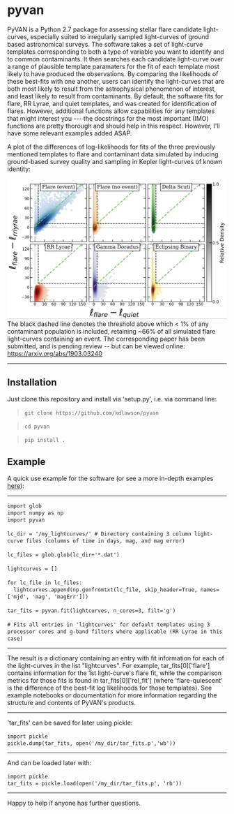 # pyvan
PyVAN is a Python 2.7 package for assessing stellar flare candidate light-curves, especially suited to irregularly sampled light-curves of ground based astronomical surveys. The software takes a set of light-curve templates corresponding to both a type of variable you want to identify and to common contaminants. It then searches each candidate light-curve over a range of plausible template paramaters for the fit of each template most likely to have produced the observations. By comparing the likelihoods of these best-fits with one another, users can identify the light-curves that are both most likely to result from the astrophysical phenomenon of interest, and least likely to result from contaminants. By default, the software fits for flare, RR Lyrae, and quiet templates, and was created for identification of flares. However, additional functions allow capabilities for any templates that might interest you --- the docstrings for the most important (IMO) functions are pretty thorough and should help in this respect. However, I'll have some relevant examples added ASAP.

A plot of the differences of log-likelihoods for fits of the three previously mentioned templates to flare and contaminant data simulated by inducing ground-based survey quality and sampling in Kepler light-curves of known identity:

![](images/sim_scatters.png)
The black dashed line denotes the threshold above which < 1% of any contaminant population is included, retaining ~66% of all simulated flare light-curves containing an event. The corresponding paper has been submitted, and is pending review --  but can be viewed online: https://arxiv.org/abs/1903.03240

--------------------------------------------------------------------
## Installation

Just clone this repository and install via 'setup.py', i.e. via command line:

> `git clone https://github.com/kdlawson/pyvan`

> `cd pyvan`

> `pip install .`

## Example

A quick use example for the software (or see a more in-depth examples [here](examples/)):

--------------------------------------------------------------------

    import glob 
    import numpy as np 
    import pyvan

    lc_dir = '/my_lightcurves/' # Directory containing 3 column light-curve files (columns of time in days, mag, and mag error)
    
    lc_files = glob.glob(lc_dir+'*.dat')
    
    lightcurves = []
    
    for lc_file in lc_files:
      lightcurves.append(np.genfromtxt(lc_file, skip_header=True, names=['mjd', 'mag', 'magErr']))

    tar_fits = pyvan.fit(lightcurves, n_cores=3, filt='g')
    
    # Fits all entries in 'lightcurves' for default templates using 3 processor cores and g-band filters where applicable (RR Lyrae in this case)
    
--------------------------------------------------------------------

The result is a dictionary containing an entry with fit information for each of the light-curves in the list "lightcurves". For example, tar_fits[0]['flare'] contains information for the 1st light-curve's flare fit, while the comparison metrics for those fits is found in tar_fits[0]['rel_fit'] (where 'flare-quiescent' is the difference of the best-fit log likelihoods for those templates). See example notebooks or documentation for more information regarding the structure and contents of PyVAN's products.

--------------------------------------------------------------------

'tar_fits' can be saved for later using pickle:

    import pickle
    pickle.dump(tar_fits, open('/my_dir/tar_fits.p','wb'))

--------------------------------------------------------------------

And can be loaded later with:

    import pickle
    tar_fits = pickle.load(open('/my_dir/tar_fits.p', 'rb'))

--------------------------------------------------------------------

Happy to help if anyone has further questions.
